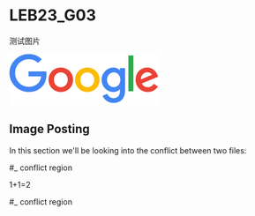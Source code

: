 # LEB23_G03

测试图片

![1682581660318](image/README/1682581660318.png)


## Image Posting

In this section we'll be looking into the conflict between two files:


#_ conflict region


1+1=2


#_ conflict region
